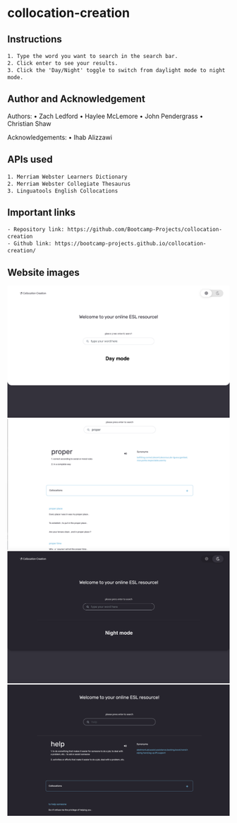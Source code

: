 # collocation-creation

## Instructions
	1. Type the word you want to search in the search bar.
	2. Click enter to see your results.
	3. Click the 'Day/Night' toggle to switch from daylight mode to night mode.


## Author and Acknowledgement
Authors:
	• Zach Ledford
	• Haylee McLemore
	• John Pendergrass
	• Christian Shaw

Acknowledgements:
	• Ihab Alizzawi

## APIs used
	1. Merriam Webster Learners Dictionary
	2. Merriam Webster Collegiate Thesaurus
	3. Linguatools English Collocations

## Important links
	- Repository link: https://github.com/Bootcamp-Projects/collocation-creation
	- Github link: https://bootcamp-projects.github.io/collocation-creation/

## Website images
<img src="assets/images/daymode-landing.png">
<img src="assets/images/daymode-example.png">
<img src="assets/images/nightmode-landing.png">
<img src="assets/images/nightmode-example.png">
